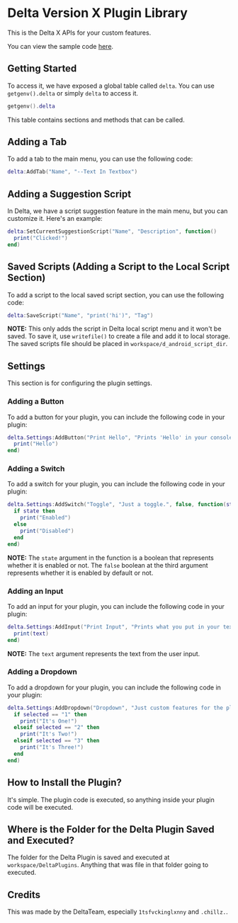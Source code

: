 # Delta Version X Plugin Library
This is the Delta X APIs for your custom features.

You can view the sample code [here](https://github.com/AZYsGithub/DeltaXPlugin/blob/main/example.lua).

## Getting Started
To access it, we have exposed a global table called `delta`. You can use `getgenv().delta` or simply `delta` to access it.
```lua
getgenv().delta
```

This table contains sections and methods that can be called.

## Adding a Tab
To add a tab to the main menu, you can use the following code:
```lua
delta:AddTab("Name", "--Text In Textbox")
```

## Adding a Suggestion Script
In Delta, we have a script suggestion feature in the main menu, but you can customize it. Here's an example:
```lua
delta:SetCurrentSuggestionScript("Name", "Description", function()
  print("Clicked!")
end)
```

## Saved Scripts (Adding a Script to the Local Script Section)
To add a script to the local saved script section, you can use the following code:
```lua
delta:SaveScript("Name", "print('hi')", "Tag")
```
**NOTE:** This only adds the script in Delta local script menu and it won't be saved. To save it, use `writefile()` to create a file and add it to local storage. The saved scripts file should be placed in `workspace/d_android_script_dir`.

## Settings
This section is for configuring the plugin settings.

### Adding a Button
To add a button for your plugin, you can include the following code in your plugin:
```lua
delta.Settings:AddButton("Print Hello", "Prints 'Hello' in your console.", function()
  print("Hello")
end)
```

### Adding a Switch
To add a switch for your plugin, you can include the following code in your plugin:
```lua
delta.Settings:AddSwitch("Toggle", "Just a toggle.", false, function(state)
  if state then
    print("Enabled")
  else
    print("Disabled")
  end
end)
```
**NOTE:** The `state` argument in the function is a boolean that represents whether it is enabled or not. The `false` boolean at the third argument represents whether it is enabled by default or not.

### Adding an Input
To add an input for your plugin, you can include the following code in your plugin:
```lua
delta.Settings:AddInput("Print Input", "Prints what you put in your textbox.", function(text)
  print(text)
end)
```
**NOTE:** The `text` argument represents the text from the user input.

### Adding a Dropdown
To add a dropdown for your plugin, you can include the following code in your plugin:
```lua
delta.Settings:AddDropdown("Dropdown", "Just custom features for the plugin", {"1", "2", "3"}, function(selected)
  if selected == "1" then
    print("It's One!")
  elseif selected == "2" then
    print("It's Two!")
  elseif selected == "3" then
    print("It's Three!")
  end
end)
```

## How to Install the Plugin?
It's simple. The plugin code is executed, so anything inside your plugin code will be executed.

## Where is the Folder for the Delta Plugin Saved and Executed?
The folder for the Delta Plugin is saved and executed at `workspace/DeltaPlugins`.
Anything that was file in that folder going to executed.

## Credits
This was made by the DeltaTeam, especially `1tsfvckinglxnny` and `.chillz.`.
